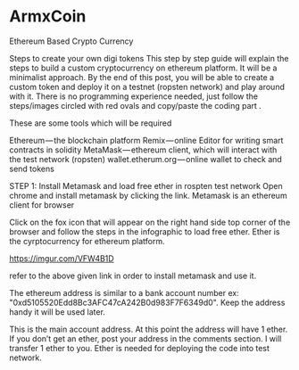 # ArmxCoin
Ethereum Based Crypto Currency

Steps to create your own digi tokens
This step by step guide will explain the steps to build a custom cryptocurrency on ethereum platform. It will be a minimalist approach. By the end of this post, you will be able to create a custom token and deploy it on a testnet (ropsten network) and play around with it. There is no programming experience needed, just follow the steps/images circled with red ovals and copy/paste the coding part .

These are some tools which will be required

Ethereum — the blockchain platform
Remix — online Editor for writing smart contracts in solidity
MetaMask — ethereum client, which will interact with the test network (ropsten)
wallet.etherum.org — online wallet to check and send tokens

STEP 1: Install Metamask and load free ether in rospten test network
Open chrome and install metamask by clicking the link. Metamask is an ethereum client for browser

Click on the fox icon that will appear on the right hand side top corner of the browser and follow the steps in the infographic to load free ether. Ether is the cyrptocurrency for ethereum platform.

https://imgur.com/VFW4B1D

refer to the above given link in order to install metamask and use it.

The ethereum address is similar to a bank account number
ex: "0xd5105520Edd8Bc3AFC47cA242B0d983F7F6349d0". Keep the address handy it will be used later.

This is the main account address. At this point the address will have 1 ether. If you don’t get an ether, post your address in the comments section. I will transfer 1 ether to you. Ether is needed for deploying the code into test network.




